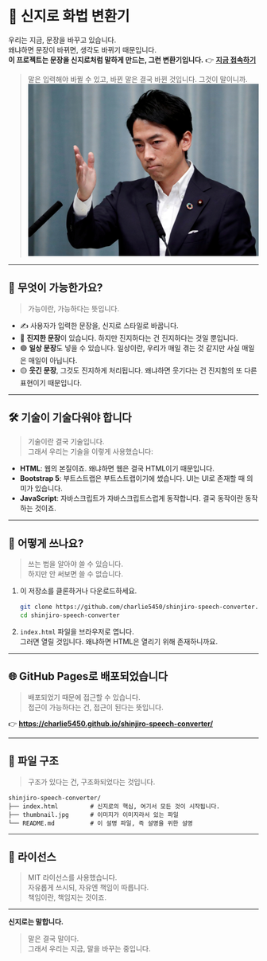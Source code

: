 # 🧠 신지로 화법 변환기

우리는 지금, 문장을 바꾸고 있습니다.  
왜냐하면 문장이 바뀌면, 생각도 바뀌기 때문입니다.  
**이 프로젝트는 문장을 신지로처럼 말하게 만드는, 그런 변환기입니다.**
👉 **[지금 접속하기](https://charlie5450.github.io/shinjiro-speech-converter/)**  

> 말은 입력해야 바뀔 수 있고, 바뀐 말은 결국 바뀐 것입니다. 그것이 말이니까.
![신지로 썸네일 이미지](./thumbnail.jpg)

---

## 🔄 무엇이 가능한가요?

> 가능이란, 가능하다는 뜻입니다.

- ✍️ 사용자가 입력한 문장을, 신지로 스타일로 바꿉니다.  
- 🔵 **진지한 문장**이 있습니다. 하지만 진지하다는 건 진지하다는 것일 뿐입니다.  
- 🟢 **일상 문장**도 넣을 수 있습니다. 일상이란, 우리가 매일 겪는 것 같지만 사실 매일은 매일이 아닙니다.  
- 🟡 **웃긴 문장**, 그것도 진지하게 처리됩니다. 왜냐하면 웃기다는 건 진지함의 또 다른 표현이기 때문입니다.

---

## 🛠 기술이 기술다워야 합니다

> 기술이란 결국 기술입니다.  
> 그래서 우리는 기술을 이렇게 사용했습니다:

- **HTML**: 웹의 본질이죠. 왜냐하면 웹은 결국 HTML이기 때문입니다.
- **Bootstrap 5**: 부트스트랩은 부트스트랩이기에 썼습니다. UI는 UI로 존재할 때 의미가 있습니다.
- **JavaScript**: 자바스크립트가 자바스크립트스럽게 동작합니다. 결국 동작이란 동작하는 것이죠.

---

## 🧪 어떻게 쓰나요?

> 쓰는 법을 알아야 쓸 수 있습니다.  
> 하지만 안 써보면 쓸 수 없습니다.

1. 이 저장소를 클론하거나 다운로드하세요.

   ```bash
   git clone https://github.com/charlie5450/shinjiro-speech-converter.git
   cd shinjiro-speech-converter
   ```

2. `index.html` 파일을 브라우저로 엽니다.  
   그러면 열릴 것입니다. 왜냐하면 HTML은 열리기 위해 존재하니까요.

---

## 🌐 GitHub Pages로 배포되었습니다

> 배포되었기 때문에 접근할 수 있습니다.  
> 접근이 가능하다는 건, 접근이 된다는 뜻입니다.

👉 **https://charlie5450.github.io/shinjiro-speech-converter/**

---

## 📁 파일 구조

> 구조가 있다는 건, 구조화되었다는 것입니다.

```
shinjiro-speech-converter/
├── index.html         # 신지로의 핵심, 여기서 모든 것이 시작됩니다.
├── thumbnail.jpg      # 이미지가 이미지라서 있는 파일
└── README.md          # 이 설명 파일, 즉 설명을 위한 설명
```

---

## 🪪 라이선스

> MIT 라이선스를 사용했습니다.  
> 자유롭게 쓰시되, 자유엔 책임이 따릅니다.  
> 책임이란, 책임지는 것이죠.

---

**신지로는 말합니다.**

> 말은 결국 말이다.  
> 그래서 우리는 지금, 말을 바꾸는 중입니다.
